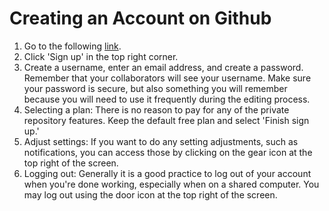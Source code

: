 # Creating an Account on Github #

1. Go to the following [link](https://github.com).
2. Click 'Sign up' in the top right corner.
3. Create a username, enter an email address, and create a password. Remember that your collaborators will see your username. Make sure your password is secure, but also something you will remember because you will need to use it frequently during the editing process.
4. Selecting a plan: There is no reason to pay for any of the private repository features. Keep the default free plan and select 'Finish sign up.'
5. Adjust settings: If you want to do any setting adjustments, such as notifications, you can access those by clicking on the gear icon at the top right of the screen.
6. Logging out: Generally it is a good practice to log out of your account when you're done working, especially when on a shared computer. You may log out using the door icon at the top right of the screen.
